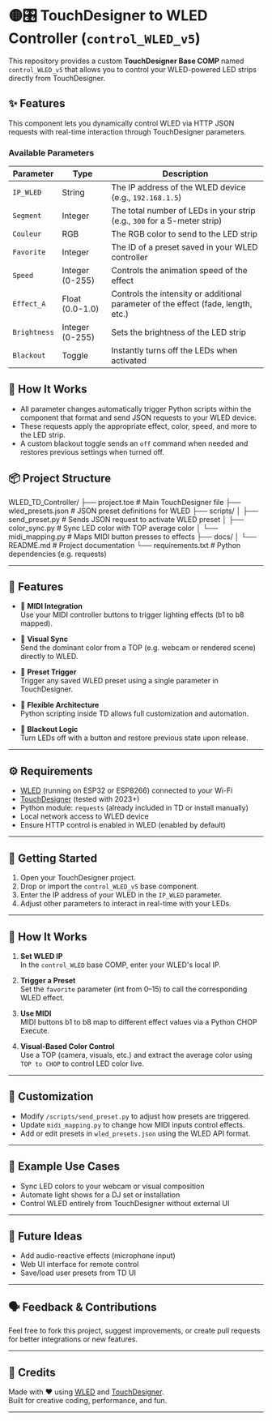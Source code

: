 # 🟡🎛 TouchDesigner to WLED Controller (`control_WLED_v5`)

This repository provides a custom **TouchDesigner Base COMP** named `control_WLED_v5` that allows you to control your WLED-powered LED strips directly from TouchDesigner.

## ✨ Features

This component lets you dynamically control WLED via HTTP JSON requests with real-time interaction through TouchDesigner parameters.

### Available Parameters

| Parameter   | Type        | Description |
|-------------|-------------|-------------|
| `IP_WLED`   | String      | The IP address of the WLED device (e.g., `192.168.1.5`) |
| `Segment`   | Integer     | The total number of LEDs in your strip (e.g., `300` for a 5-meter strip) |
| `Couleur`   | RGB         | The RGB color to send to the LED strip |
| `Favorite`  | Integer     | The ID of a preset saved in your WLED controller |
| `Speed`     | Integer (0-255) | Controls the animation speed of the effect |
| `Effect_A`  | Float (0.0-1.0) | Controls the intensity or additional parameter of the effect (fade, length, etc.) |
| `Brightness`| Integer (0-255) | Sets the brightness of the LED strip |
| `Blackout`  | Toggle      | Instantly turns off the LEDs when activated |

## 🧠 How It Works

- All parameter changes automatically trigger Python scripts within the component that format and send JSON requests to your WLED device.
- These requests apply the appropriate effect, color, speed, and more to the LED strip.
- A custom blackout toggle sends an `off` command when needed and restores previous settings when turned off.


## 📦 Project Structure

WLED_TD_Controller/
├── project.toe              # Main TouchDesigner file
├── wled_presets.json        # JSON preset definitions for WLED
├── scripts/
│   ├── send_preset.py       # Sends JSON request to activate WLED preset
│   ├── color_sync.py        # Sync LED color with TOP average color
│   └── midi_mapping.py      # Maps MIDI button presses to effects
├── docs/
│   └── README.md            # Project documentation
└── requirements.txt         # Python dependencies (e.g. requests)


---

## 🧠 Features

- 🔘 **MIDI Integration**  
  Use your MIDI controller buttons to trigger lighting effects (b1 to b8 mapped).
  
- 🌈 **Visual Sync**  
  Send the dominant color from a TOP (e.g. webcam or rendered scene) directly to WLED.

- 📡 **Preset Trigger**  
  Trigger any saved WLED preset using a single parameter in TouchDesigner.

- 🧰 **Flexible Architecture**  
  Python scripting inside TD allows full customization and automation.

- 🔁 **Blackout Logic**  
  Turn LEDs off with a button and restore previous state upon release.

---

## ⚙️ Requirements

- [WLED](https://kno.wled.ge/) (running on ESP32 or ESP8266) connected to your Wi-Fi
- [TouchDesigner](https://derivative.ca/) (tested with 2023+)
- Python module: `requests` (already included in TD or install manually)
- Local network access to WLED device
- Ensure HTTP control is enabled in WLED (enabled by default)

---

## 🚀 Getting Started

1. Open your TouchDesigner project.
2. Drop or import the `control_WLED_v5` base component.
3. Enter the IP address of your WLED in the `IP_WLED` parameter.
4. Adjust other parameters to interact in real-time with your LEDs.

---

## 🚀 How It Works

1. **Set WLED IP**  
   In the `control_WLED` base COMP, enter your WLED's local IP.

2. **Trigger a Preset**  
   Set the `favorite` parameter (int from 0–15) to call the corresponding WLED effect.

3. **Use MIDI**  
   MIDI buttons b1 to b8 map to different effect values via a Python CHOP Execute.

4. **Visual-Based Color Control**  
   Use a TOP (camera, visuals, etc.) and extract the average color using `TOP to CHOP` to control LED color live.

---

## 📝 Customization

- Modify `/scripts/send_preset.py` to adjust how presets are triggered.
- Update `midi_mapping.py` to change how MIDI inputs control effects.
- Add or edit presets in `wled_presets.json` using the WLED API format.

---

## 📸 Example Use Cases

- Sync LED colors to your webcam or visual composition
- Automate light shows for a DJ set or installation
- Control WLED entirely from TouchDesigner without external UI

---

## 🧪 Future Ideas

- Add audio-reactive effects (microphone input)
- Web UI interface for remote control
- Save/load user presets from TD UI

---

## 🗣 Feedback & Contributions

Feel free to fork this project, suggest improvements, or create pull requests for better integrations or new features.

---
## 🧠 Credits

Made with ❤️ using [WLED](https://kno.wled.ge/) and [TouchDesigner](https://derivative.ca/).  
Built for creative coding, performance, and fun.

---
